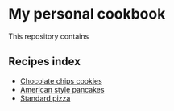# My personal cookbook

This repository contains

## Recipes index

- [Chocolate chips cookies](recipes/chocolate_chips_cookies.md)
- [American style pancakes](recipes/american_style_pancakes.md)
- [Standard pizza](recipes/standard_pizza.md)

